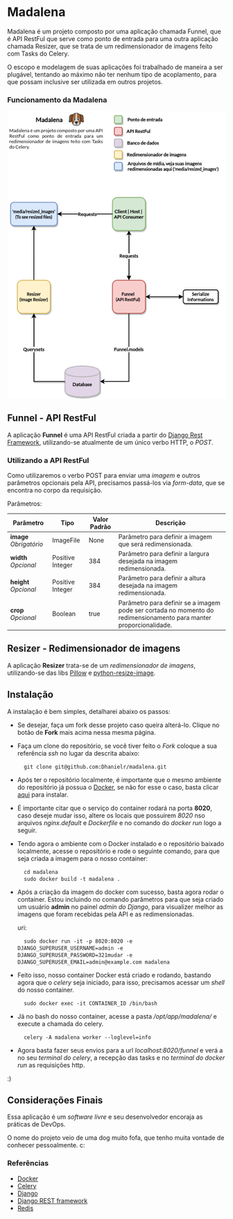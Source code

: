 # Madalena

Madalena é um projeto composto por uma aplicação chamada Funnel, que é API RestFul que serve como ponto de entrada para uma outra aplicação chamada Resizer, que se trata de um redimensionador de imagens feito com Tasks do Celery.

O escopo e modelagem de suas aplicações foi trabalhado de maneira a ser plugável, tentando ao máximo não ter nenhum tipo de acoplamento, para que possam inclusive ser utilizada em outros projetos.

### Funcionamento da Madalena

![Fluxograma Madalena](https://github.com/Dhanielr/madalena/blob/master/docs_imgs/Madalena.png)

## Funnel - API RestFul

A aplicação __Funnel__ é uma API RestFul criada a partir do [Django Rest Framework](https://www.django-rest-framework.org/), utilizando-se atualmente de um único verbo HTTP, o _POST_.

### Utilizando a API RestFul

Como utilizaremos o verbo POST para enviar uma *imagem* e outros parâmetros opcionais pela API, precisamos passá-los via _form-data_, que se encontra no corpo da requisição.

Parâmetros:


| Parâmetro               | Tipo             | Valor Padrão | Descrição                                                                                                          |
|-------------------------|------------------|--------------|--------------------------------------------------------------------------------------------------------------------|
| **image** *Obrigatório* | ImageFile        | None         | Parâmetro para definir a imagem que será redimensionada.                                                        |
| **width** *Opcional*    | Positive Integer | 384          | Parâmetro para definir a largura desejada na imagem redimensionada.                                         |
| **height** *Opcional*   | Positive Integer | 384          | Parâmetro para definir a altura desejada na imagem redimensionada.                                          |
| **crop** *Opcional*     | Boolean          | true         | Parâmetro para definir se a imagem pode ser cortada no momento do redimensionamento para manter proporcionalidade. |


## Resizer - Redimensionador de imagens 

A aplicação __Resizer__ trata-se de um *redimensionador de imagens*, utilizando-se das libs [Pillow](https://pypi.org/project/Pillow/) e [python-resize-image](https://pypi.org/project/python-resize-image/). 

## Instalação

A instalação é bem simples, detalharei abaixo os passos:

* Se desejar, faça um fork desse projeto caso queira alterá-lo. Clique no botão de **Fork** mais acima nessa mesma página.

* Faça um clone do repositório, se você tiver feito o *Fork* coloque a sua referência *ssh* no lugar da descrita abaixo:


        git clone git@github.com:Dhanielr/madalena.git 


* Após ter o repositório localmente, é importante que o mesmo ambiente do repositório já possua o [Docker](https://docs.docker.com/engine/install/), se não for esse o caso, basta clicar [aqui](https://docs.docker.com/engine/install/)  para instalar.

* É importante citar que o serviço do container rodará na porta **8020**, caso deseje mudar isso, altere os locais que possuirem *8020* nso arquivos *nginx.default* e *Dockerfile* e no comando do *docker run* logo a seguir.

* Tendo agora o ambiente com o Docker instalado e o repositório baixado localmente, acesse o repositório e rode o seguinte comando, para que seja criada a imagem para o nosso container:


        cd madalena
        sudo docker build -t madalena .

* Após a criação da imagem do docker com sucesso, basta agora rodar o container. Estou incluindo no comando parâmetros para que seja criado um usuário **admin** no painel *admin do Django*, para visualizer melhor as imagens que foram recebidas pela API e as redimensionadas.

    uri: 


        sudo docker run -it -p 8020:8020 -e DJANGO_SUPERUSER_USERNAME=admin -e DJANGO_SUPERUSER_PASSWORD=321mudar -e DJANGO_SUPERUSER_EMAIL=admin@example.com madalena

* Feito isso, nosso container Docker está criado e rodando, bastando agora que o *celery* seja iniciado, para isso, precisamos acessar um *shell* do nosso container.

        sudo docker exec -it CONTAINER_ID /bin/bash

* Já no bash do nosso container, acesse a pasta */opt/app/madalena/* e execute a chamada do celery.

        celery -A madalena worker --loglevel=info

* Agora basta fazer seus envios para a url *localhost:8020/funnel* e verá a no seu *terminal do celery*, a recepção das tasks e no *terminal do docker run* as requisições http. 

:)

## Considerações Finais

Essa aplicação é um *software livre* e seu desenvolvedor encoraja as práticas de DevOps.

O nome do projeto veio de uma dog muito fofa, que tenho muita vontade de conhecer pessoalmente. c:

### Referências

* [Docker](https://www.docker.com/)
* [Celery](http://www.celeryproject.org/)
* [Django](https://www.djangoproject.com/) 
* [Django REST framework](https://www.django-rest-framework.org/)
* [Redis](https://redis.io/)